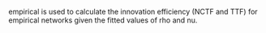 empirical is used to calculate the innovation efficiency (NCTF and TTF) for empirical networks given the fitted values of rho and nu.